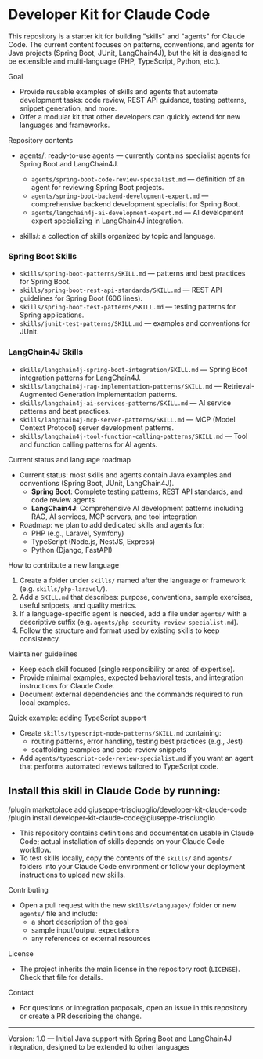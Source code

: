 # Developer Kit for Claude Code

This repository is a starter kit for building "skills" and "agents" for Claude Code. The current content focuses on patterns, conventions, and agents for Java projects (Spring Boot, JUnit, LangChain4J), but the kit is designed to be extensible and multi-language (PHP, TypeScript, Python, etc.).

Goal
- Provide reusable examples of skills and agents that automate development tasks: code review, REST API guidance, testing patterns, snippet generation, and more.
- Offer a modular kit that other developers can quickly extend for new languages and frameworks.

Repository contents
- agents/: ready-to-use agents — currently contains specialist agents for Spring Boot and LangChain4J.
  - `agents/spring-boot-code-review-specialist.md` — definition of an agent for reviewing Spring Boot projects.
  - `agents/spring-boot-backend-development-expert.md` — comprehensive backend development specialist for Spring Boot.
  - `agents/langchain4j-ai-development-expert.md` — AI development expert specializing in LangChain4J integration.

- skills/: a collection of skills organized by topic and language.

### Spring Boot Skills
  - `skills/spring-boot-patterns/SKILL.md` — patterns and best practices for Spring Boot.
  - `skills/spring-boot-rest-api-standards/SKILL.md` — REST API guidelines for Spring Boot (606 lines).
  - `skills/spring-boot-test-patterns/SKILL.md` — testing patterns for Spring applications.
  - `skills/junit-test-patterns/SKILL.md` — examples and conventions for JUnit.

### LangChain4J Skills
  - `skills/langchain4j-spring-boot-integration/SKILL.md` — Spring Boot integration patterns for LangChain4J.
  - `skills/langchain4j-rag-implementation-patterns/SKILL.md` — Retrieval-Augmented Generation implementation patterns.
  - `skills/langchain4j-ai-services-patterns/SKILL.md` — AI service patterns and best practices.
  - `skills/langchain4j-mcp-server-patterns/SKILL.md` — MCP (Model Context Protocol) server development patterns.
  - `skills/langchain4j-tool-function-calling-patterns/SKILL.md` — Tool and function calling patterns for AI agents.

Current status and language roadmap
- Current status: most skills and agents contain Java examples and conventions (Spring Boot, JUnit, LangChain4J).
  - **Spring Boot**: Complete testing patterns, REST API standards, and code review agents
  - **LangChain4J**: Comprehensive AI development patterns including RAG, AI services, MCP servers, and tool integration
- Roadmap: we plan to add dedicated skills and agents for:
  - PHP (e.g., Laravel, Symfony)
  - TypeScript (Node.js, NestJS, Express)
  - Python (Django, FastAPI)

How to contribute a new language
1. Create a folder under `skills/` named after the language or framework (e.g. `skills/php-laravel/`).
2. Add a `SKILL.md` that describes: purpose, conventions, sample exercises, useful snippets, and quality metrics.
3. If a language-specific agent is needed, add a file under `agents/` with a descriptive suffix (e.g. `agents/php-security-review-specialist.md`).
4. Follow the structure and format used by existing skills to keep consistency.

Maintainer guidelines
- Keep each skill focused (single responsibility or area of expertise).
- Provide minimal examples, expected behavioral tests, and integration instructions for Claude Code.
- Document external dependencies and the commands required to run local examples.

Quick example: adding TypeScript support
- Create `skills/typescript-node-patterns/SKILL.md` containing:
  - routing patterns, error handling, testing best practices (e.g., Jest)
  - scaffolding examples and code-review snippets
- Add `agents/typescript-code-review-specialist.md` if you want an agent that performs automated reviews tailored to TypeScript code.


## Install this skill in Claude Code by running:

/plugin marketplace add giuseppe-trisciuoglio/developer-kit-claude-code
/plugin install developer-kit-claude-code@giuseppe-trisciuoglio

- This repository contains definitions and documentation usable in Claude Code; actual installation of skills depends on your Claude Code workflow.
- To test skills locally, copy the contents of the `skills/` and `agents/` folders into your Claude Code environment or follow your deployment instructions to upload new skills.

Contributing
- Open a pull request with the new `skills/<language>/` folder or new `agents/` file and include:
  - a short description of the goal
  - sample input/output expectations
  - any references or external resources

License
- The project inherits the main license in the repository root (`LICENSE`). Check that file for details.

Contact
- For questions or integration proposals, open an issue in this repository or create a PR describing the change.

---
Version: 1.0 — Initial Java support with Spring Boot and LangChain4J integration, designed to be extended to other languages